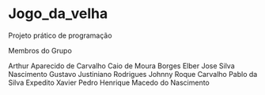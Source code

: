 # Jogo_da_velha
Projeto prático de programação 

Membros do Grupo

Arthur Aparecido de Carvalho
Caio de Moura Borges
Elber Jose Silva Nascimento
Gustavo Justiniano Rodrigues
Johnny Roque Carvalho
Pablo da Silva Expedito Xavier
Pedro Henrique Macedo do Nascimento
